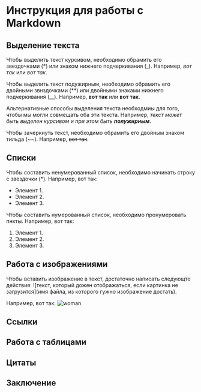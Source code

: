 # Инструкция для работы с Markdown

## Выделение текста

Чтобы выделить текст курсивом, необходимо обрамить его звездочками (*) или знаком нижнего подчеркивания (_). Например, *вот так* или _вот так_.

Чтобы выделить текст подужирным, необходимо обрамить его двойными звнздочками (**) или двойными знаками нижнего подчеркивания (__). Например, **вот так** или __вот так__.

Альтернативные способы выделения текста необходмиы для того, чтобы мы могли совмещать оба эти текста. Например, _текст может быть выделен курсивом и при этом быть **полужирным**_.

Чтобы зачеркнуть текст, необходимо обрамить его двойным знаком тильда (~~). Например, ~~вот так~~.

## Списки

Чтобы составить ненумерованный список, необходимо начинать строку с звездочки (*). Например, вот так:
* Элемент 1.
* Элемент 2.
* Элемент 3.

Чтобы составить нумерованный список, необходимо пронумеровать пнкты. Например, вот так:
1. Элемент 1.
2. Элемент 2.
3. Элемент 3.

## Работа с изображениями

Чтобы вставить изображение в текст, достаточно написать следующте действия:
![текст, который дожен отображаться, если картинка не загрузится](имя файла, из которого гужно изображение достать).

Например, вот так:
![woman](IMG_8754.JPG)
## Ссылки

## Работа с таблицами

## Цитаты

## Заключение